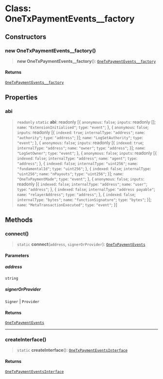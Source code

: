 # Class: OneTxPaymentEvents\_\_factory

## Constructors

### new OneTxPaymentEvents\_\_factory()

> **new OneTxPaymentEvents\_\_factory**(): [`OneTxPaymentEvents__factory`](OneTxPaymentEvents__factory.md)

#### Returns

[`OneTxPaymentEvents__factory`](OneTxPaymentEvents__factory.md)

## Properties

### abi

> `readonly` `static` **abi**: readonly \[\{ `anonymous`: `false`; `inputs`: readonly \[\]; `name`: `"ExtensionInitialised"`; `type`: `"event"`; \}, \{ `anonymous`: `false`; `inputs`: readonly \[\{ `indexed`: `true`; `internalType`: `"address"`; `name`: `"authority"`; `type`: `"address"`; \}\]; `name`: `"LogSetAuthority"`; `type`: `"event"`; \}, \{ `anonymous`: `false`; `inputs`: readonly \[\{ `indexed`: `true`; `internalType`: `"address"`; `name`: `"owner"`; `type`: `"address"`; \}\]; `name`: `"LogSetOwner"`; `type`: `"event"`; \}, \{ `anonymous`: `false`; `inputs`: readonly \[\{ `indexed`: `false`; `internalType`: `"address"`; `name`: `"agent"`; `type`: `"address"`; \}, \{ `indexed`: `false`; `internalType`: `"uint256"`; `name`: `"fundamentalId"`; `type`: `"uint256"`; \}, \{ `indexed`: `false`; `internalType`: `"uint256"`; `name`: `"nPayouts"`; `type`: `"uint256"`; \}\]; `name`: `"OneTxPaymentMade"`; `type`: `"event"`; \}, \{ `anonymous`: `false`; `inputs`: readonly \[\{ `indexed`: `false`; `internalType`: `"address"`; `name`: `"user"`; `type`: `"address"`; \}, \{ `indexed`: `false`; `internalType`: `"address payable"`; `name`: `"relayerAddress"`; `type`: `"address"`; \}, \{ `indexed`: `false`; `internalType`: `"bytes"`; `name`: `"functionSignature"`; `type`: `"bytes"`; \}\]; `name`: `"MetaTransactionExecuted"`; `type`: `"event"`; \}\]

## Methods

### connect()

> `static` **connect**(`address`, `signerOrProvider`): [`OneTxPaymentEvents`](../namespaces/OneTxPaymentEvents/interfaces/OneTxPaymentEvents.md)

#### Parameters

##### address

`string`

##### signerOrProvider

`Signer` | `Provider`

#### Returns

[`OneTxPaymentEvents`](../namespaces/OneTxPaymentEvents/interfaces/OneTxPaymentEvents.md)

***

### createInterface()

> `static` **createInterface**(): [`OneTxPaymentEventsInterface`](../namespaces/OneTxPaymentEvents/interfaces/OneTxPaymentEventsInterface.md)

#### Returns

[`OneTxPaymentEventsInterface`](../namespaces/OneTxPaymentEvents/interfaces/OneTxPaymentEventsInterface.md)

